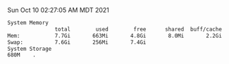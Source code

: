 Sun Oct 10 02:27:05 AM MDT 2021
```bash
System Memory
               total        used        free      shared  buff/cache   available
Mem:           7.7Gi       663Mi       4.8Gi       8.0Mi       2.2Gi       6.7Gi
Swap:          7.6Gi       256Mi       7.4Gi
System Storage
680M	.
```
